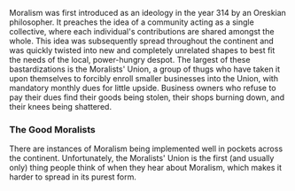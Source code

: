 Moralism was first introduced as an ideology in the year 314 by an Oreskian philosopher. It preaches the idea of a community acting as a single collective, where each individual's contributions are shared amongst the whole. This idea was subsequently spread throughout the continent and was quickly twisted into new and completely unrelated shapes to best fit the needs of the local, power-hungry despot. The largest of these bastardizations is the Moralists' Union, a group of thugs who have taken it upon themselves to forcibly enroll smaller businesses into the Union, with mandatory monthly dues for little upside. Business owners who refuse to pay their dues find their goods being stolen, their shops burning down, and their knees being shattered.

### The Good Moralists

There are instances of Moralism being implemented well in pockets across the continent. Unfortunately, the Moralists' Union is the first (and usually only) thing people think of when they hear about Moralism, which makes it harder to spread in its purest form.

